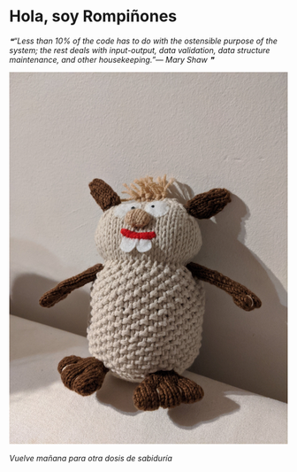 # Hola, soy Rompiñones

<!--STARTS_HERE_QUOTE_README-->
<i>❝“Less than 10% of the code has to do with the ostensible purpose of the system; the rest deals with input-output, data validation, data structure maintenance, and other housekeeping.”— Mary Shaw   ❞</i>
<!--ENDS_HERE_QUOTE_README-->

<!--START_SECTION:update_image-->
![alt text](https://raw.githubusercontent.com/focaalvarez/rompinones/main/.github/images/IMG_20211004_214157.jpg?raw=true)
<!--END_SECTION:update_image-->

*Vuelve mañana para otra dosis de sabiduría*
